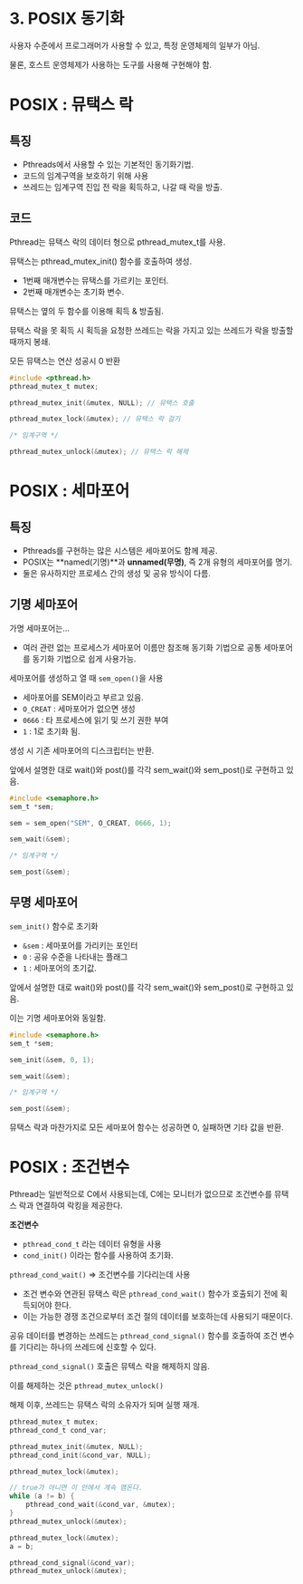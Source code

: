 # 3. POSIX 동기화

사용자 수준에서 프로그래머가 사용할 수 있고, 특정 운영체제의 일부가 아님.

물론, 호스트 운영체제가 사용하는 도구를 사용해 구현해야 함.

# POSIX : 뮤택스 락

## 특징

- Pthreads에서 사용할 수 있는 기본적인 동기화기법.
- 코드의 임계구역을 보호하기 위해 사용
- 쓰레드는 임계구역 진입 전 락을 획득하고, 나갈 때 락을 방출.

## 코드

Pthread는 뮤택스 락의 데이터 형으로 pthread_mutex_t를 사용.

뮤택스는 pthread_mutex_init() 함수를 호출하여 생성.

- 1번째 매개변수는 뮤택스를 가르키는 포인터.
- 2번째 매개변수는 초기화 변수.

뮤택스는 옆의 두 함수를 이용해 획득 & 방출됨.

뮤택스 락을 못 획득 시 획득을 요청한 쓰레드는 락을 가지고 있는 쓰레드가 락을 방출할 때까지 봉쇄.

모든 뮤택스는 연산 성공시 0 반환

```c
#include <pthread.h>
pthread_mutex_t mutex;

pthread_mutex_init(&mutex, NULL); // 뮤택스 호출

pthread_mutex_lock(&mutex); // 뮤택스 락 걸기

/* 임계구역 */

pthread_mutex_unlock(&mutex); // 뮤택스 락 해제
```

# POSIX : 세마포어

## 특징

- Pthreads를 구현하는 많은 시스템은 세마포어도 함께 제공.
- POSIX는 **named(기명)**과 **unnamed(무명)**, 즉 2개 유형의 세마포어를 명기.
- 둘은 유사하지만 프로세스 간의 생성 및 공유 방식이 다름.

## 기명 세마포어

가명 세마포어는…

- 여러 관련 없는 프로세스가 세마포어 이름만 참조해 동기화 기법으로 공통 세마포어를 동기화 기법으로 쉽게 사용가능.

세마포어를 생성하고 열 때 `sem_open()`을 사용

- 세마포어를 SEM이라고 부르고 있음.
- `O_CREAT` : 세마포어가 없으면 생성
- `0666` : 타 프로세스에 읽기 및 쓰기 권한 부여
- `1` : 1로 초기화 됨.

생성 시 기존 세마포어의 디스크립터는 반환.

앞에서 설명한 대로 wait()와 post()를 각각 sem_wait()와 sem_post()로 구현하고 있음.

```c
#include <semaphore.h>
sem_t *sem;

sem = sem_open("SEM", O_CREAT, 0666, 1);

sem_wait(&sem);

/* 임계구역 */

sem_post(&sem);
```

## 무명 세마포어

`sem_init()` 함수로 초기화

- `&sem` : 세마포어를 가리키는 포인터
- `0` : 공유 수준을 나타내는 플래그
- `1` : 세마포어의 초기값.

앞에서 설명한 대로 wait()와 post()를 각각 sem_wait()와 sem_post()로 구현하고 있음.

이는 기명 세마포어와 동일함.

```c
#include <semaphore.h>
sem_t *sem;

sem_init(&sem, 0, 1);

sem_wait(&sem);

/* 임계구역 */

sem_post(&sem);
```

뮤택스 락과 마찬가지로 모든 세마포어 함수는 성공하면 0, 실패하면 기타 값을 반환.

# POSIX : 조건변수

Pthread는 일반적으로 C에서 사용되는데, C에는 모니터가 없으므로 조건변수를 뮤택스 락과 연결하여 락킹을 제공한다.

**조건변수**

- `pthread_cond_t` 라는 데이터 유형을 사용
- `cond_init()` 이라는 함수를 사용하여 초기화.

`pthread_cond_wait()` ⇒ 조건변수를 기다리는데 사용

- 조건 변수와 연관된 뮤택스 락은 `pthread_cond_wait()` 함수가 호출되기 전에 획득되어야 한다.
- 이는 가능한 경쟁 조건으로부터 조건 절의 데이터를 보호하는데 사용되기 때문이다.

공유 데이터를 변경하는 쓰레드는 `pthread_cond_signal()` 함수를 호출하여 조건 변수를 기다리는 하나의 쓰레드에 신호할 수 있다.

`pthread_cond_signal()` 호출은 뮤텍스 락을 해제하지 않음.

이를 해제하는 것은 `pthread_mutex_unlock()`

해제 이후, 쓰레드는 뮤택스 락의 소유자가 되며 실행 재개.

```c
pthread_mutex_t mutex;
pthread_cond_t cond_var;

pthread_mutex_init(&mutex, NULL);
pthread_cond_init(&cond_var, NULL);

pthread_mutex_lock(&mutex);

// true가 아니면 이 안에서 계속 맴돈다.
while (a != b) {
	pthread_cond_wait(&cond_var, &mutex);
}
pthread_mutex_unlock(&mutex);
```

```c
pthread_mutex_lock(&mutex);
a = b;

pthread_cond_signal(&cond_var);
pthread_mutex_unlock(&mutex);
```